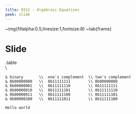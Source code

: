 ```yaml
---
title: 0312 - Algebraic Equations
peek: slide
---
```

~img{fillalpha:0.5,linesize:1,fontsize:8}
~tab{frame}


# Slide      

.table  
\\
```tab{stretch,head,template:p30p30p30,text:smaller,frame,rules:all}
& binary       \\  one's complement  \\ two's complement
& 0b00000000   \\  0b11111111        \\ 0b00000000
& 0b00000001   \\  0b11111110        \\ 0b11111111
& 0b00000010   \\  0b11111101        \\ 0b11111110
& 0b00000011   \\  0b11111100        \\ 0b11111101
& 0b00000100   \\  0b11111011        \\ 0b11111100
```

```par{text:oblique flushright}
Hello world
```

